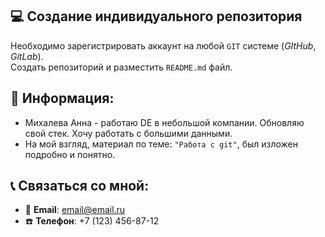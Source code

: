 ## :computer: Cоздание индивидуального репозитория
Необходимо зарегистрировать аккаунт на любой `GIT` системе (_GItHub_, _GitLab_). </br>
Создать репозиторий и разместить `README.md` файл.</br>
## :page_with_curl: Информация:
- Михалева Анна - работаю DE в небольшой компании. Обновляю свой стек. Хочу работать с большими данными.
- На мой взгляд, материал по теме: `"Работа с git"`, был изложен подробно и понятно. 
## :telephone_receiver: Связаться со мной:
* :email: **Email**: email@email.ru
* :phone: **Телефон**: +7 (123) 456-87-12

